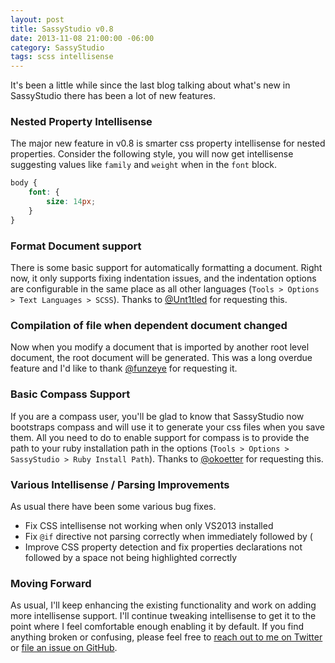 ```yaml
---
layout: post
title: SassyStudio v0.8
date: 2013-11-08 21:00:00 -06:00
category: SassyStudio
tags: scss intellisense
---
```


It's been a little while since the last blog talking about what's new in SassyStudio
there has been a lot of new features.

### Nested Property Intellisense

The major new feature in v0.8 is smarter css property intellisense for nested properties.
Consider the following style, you will now get intellisense suggesting values like `family`
and `weight` when in the `font` block.

```scss
body {
	font: {
		size: 14px;
	}
}
```

### Format Document support

There is some basic support for automatically formatting a document.
Right now, it only supports fixing indentation issues, and the indentation options
are configurable in the same place as all other languages 
(`Tools > Options > Text Languages > SCSS`). 
Thanks to [@Unt1tled](https://github.com/Untit1ed) for requesting this.

### Compilation of file when dependent document changed

Now when you modify a document that is imported by another root level document, the root
document will be generated. This was a long overdue feature and I'd like to thank 
[@funzeye](https://github.com/funzeye) for requesting it.

### Basic Compass Support

If you are a compass user, you'll be glad to know that SassyStudio now bootstraps
compass and will use it to generate your css files when you save them. All you need
to do to enable support for compass is to provide the path to your ruby installation
path in the options (`Tools > Options > SassyStudio > Ruby Install Path`). Thanks to
[@okoetter](https://github.com/okoetter) for requesting this.

### Various Intellisense / Parsing Improvements

As usual there have been some various bug fixes.

* Fix CSS intellisense not working when only VS2013 installed
* Fix `@if` directive not parsing correctly when immediately followed by (
* Improve CSS property detection and fix properties declarations not 
followed by a space not being highlighted correctly

### Moving Forward

As usual, I'll keep enhancing the existing functionality and work on adding more intellisense support.
I'll continue tweaking intellisense to get it to the point where I feel comfortable enough enabling it
by default. If you find anything broken or confusing, please feel free to [reach out to me on
Twitter](https://twitter.com/darrenkopp) or [file an issue on GitHub](https://github.com/darrenkopp/SassyStudio/issues).